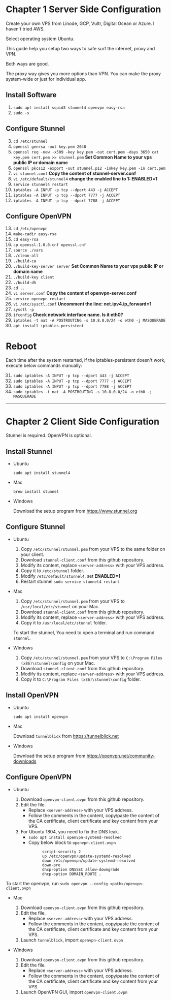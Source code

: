 # Chapter 1 Server Side Configuration

Create your own VPS from Linode, GCP, Vultr, Digital Ocean or Azure. I haven't tried AWS. 

Select operating system Ubuntu.

This guide help you setup two ways to safe surf the internet, proxy and VPN.

Both ways are good.

The proxy way gives you more options than VPN. You can make the proxy system-wide or just for individual app.

## Install Software

1. `sudo apt install squid3 stunnel4 openvpn easy-rsa`
2. `sudo -s`

## Configure Stunnel

3. `cd /etc/stunnel`
4. `openssl genrsa -out key.pem 2048`
5. `openssl req -new -x509 -key key.pem -out cert.pem -days 3650 cat key.pem cert.pem >> stunnel.pem` **Set Common Name to your vps public IP or domain name**
6. `openssl pkcs12 -export -out stunnel.p12 -inkey key.pem -in cert.pem`
7. `vi stunnel.conf` **Copy the content of stunnel-server.conf**
8. `vi /etc/default/stunnel4` **change the enabled line to 1: ENABLED=1**
9. `service stunnel4 restart`
10. `iptables -A INPUT -p tcp --dport 443 -j ACCEPT`
11. `iptables -A INPUT -p tcp --dport 7777 -j ACCEPT`
12. `iptables -A INPUT -p tcp --dport 7788 -j ACCEPT`

## Configure OpenVPN

13.  `cd /etc/openvpn`
14.  `make-cadir easy-rsa`
15.  `cd easy-rsa`
16.  `cp openssl-1.0.0.cnf openssl.cnf`
17.  `source ./vars`
18.  `./clean-all`
19.  `./build-ca`
20.  `./build-key-server server` **Set Common Name to your vps public IP or domain name**
21.  `./build-key client`
22. `./build-dh`
23. `cd ..`
24. `vi server.conf` **Copy the content of openvpn-server.conf**
25. `service openvpn restart`
26. `vi /etc/sysctl.conf` **Uncomment the line: net.ipv4.ip_forward=1**
27. `sysctl -p`
28. `ifconfig` **Check network interface name. Is it eth0?**
29. `iptables -t nat -A POSTROUTING -s 10.8.0.0/24 -o eth0 -j MASQUERADE`
30. `apt install iptables-persistent`

# Reboot

Each time after the system restarted, if the iptables-persistent doesn't work, execute below commands manually:

31. `sudo iptables -A INPUT -p tcp --dport 443 -j ACCEPT`
32. `sudo iptables -A INPUT -p tcp --dport 7777 -j ACCEPT`
33. `sudo iptables -A INPUT -p tcp --dport 7788 -j ACCEPT`
34. `sudo iptables -t nat -A POSTROUTING -s 10.8.0.0/24 -o eth0 -j MASQUERADE`

---

# Chapter 2 Client Side Configuration

Stunnel is required. OpenVPN is optional.

## Install Stunnel

- Ubuntu

    `sudo apt install stunnel4`

- Mac

    `brew install stunnel`

- Windows

    Download the setup program from https://www.stunnel.org

## Configure Stunnel

- Ubuntu

    1. Copy ``/etc/stunnel/stunnel.pem`` from your VPS to the same folder on your client.
    2. Download ``stunnel-client.conf`` from this github repository.
    3. Modify its content, replace ``<server-address>`` with your VPS address.
    4. Copy it to ``/etc/stunnel`` folder.
    5. Modify ``/etc/default/stunnel4``, set **ENABLED=1**
    6. Restart stunnel ``sudo service stunnel4 restart``

- Mac

    1. Copy ``/etc/stunnel/stunnel.pem`` from your VPS to ``/usr/local/etc/stunnel`` on your Mac.
    2. Download ``stunnel-client.conf`` from this github repository.
    3. Modify its content, replace ``<server-address>`` with your VPS address.
    4. Copy it to ``/usr/local/etc/stunnel`` folder.

    To start the stunnel, You need to open a terminal and run command ``stunnel``.

- Windows
  
    1. Copy ``/etc/stunnel/stunnel.pem`` from your VPS to ``C:\Program Files (x86)\stunnel\config`` on your Mac.
    2. Download ``stunnel-client.conf`` from this github repository.
    3. Modify its content, replace ``<server-address>`` with your VPS address.
    4. Copy it to ``C:\Program Files (x86)\stunnel\config`` folder.

## Install OpenVPN

- Ubuntu
  
    `sudo apt install openvpn`

- Mac

    Download ``tunnelblick`` from https://tunnelblick.net

- Windows

    Download the setup program from https://openvpn.net/community-downloads

## Configure OpenVPN

- Ubuntu

    1. Download ``openvpn-client.ovpn`` from this github repository.
    2. Edit the file.
       - Replace ``<server-address>`` with your VPS address.
       - Follow the comments in the content, copy/paste the content of the CA certificate, client certificate and key content from your VPS.
    3. For Ubuntu 1804, you need to fix the DNS leak.
       - `sudo apt install openvpn-systemd-resolved`
       - Copy below block to ``openvpn-client.ovpn``
```
                script-security 2
                up /etc/openvpn/update-systemd-resolved
                down /etc/openvpn/update-systemd-resolved
                down-pre
                dhcp-option DNSSEC allow-downgrade
                dhcp-option DOMAIN_ROUTE .
```
   To start the openvpn, run `sudo openvpn --config <path>/openvpn-client.ovpn`

- Mac

    1. Download ``openvpn-client.ovpn`` from this github repository.
    2. Edit the file.
       - Replace ``<server-address>`` with your VPS address.
       - Follow the comments in the content, copy/paste the content of the CA certificate, client certificate and key content from your VPS.
    3. Launch ``tunnelblick``, import ``openvpn-client.ovpn``

- Windows

    1. Download ``openvpn-client.ovpn`` from this github repository.
    2. Edit the file.
       - Replace ``<server-address>`` with your VPS address.
       - Follow the comments in the content, copy/paste the content of the CA certificate, client certificate and key content from your VPS.
    3. Launch OpenVPN GUI, import ``openvpn-client.ovpn``
